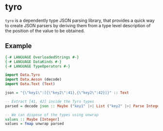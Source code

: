 # tyro

`tyro` is a dependently type JSON parsing library, that provides a quick way to create JSON parsers by deriving them from a type level description of the position of the value to be obtained.

## Example

```Haskell
{-# LANGUAGE OverloadedStrings #-}
{-# LANGUAGE DataKinds #-}
{-# LANGUAGE TypeOperators #-}

import Data.Tyro
import Data.Aeson (decode)
import Data.Text (Text)

json = "{\"key1\":[{\"key2\":41},{\"key2\":42}]}" :: Text

-- Extract [41, 42] inside the Tyro types
parsed = decode json :: Maybe ("key1" |>| List ("key2" |>| Parse Integer))

-- We can dispose of the types using unwrap
values :: Maybe [Integer]
values = fmap unwrap parsed
```
